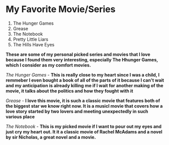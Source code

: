 # My Favorite Movie/Series

1. The Hunger Games
2. Grease
3. The Notebook
4. Pretty Little Liars
5. The Hills Have Eyes

**These are some of my personal picked series and movies that I love because I found them very interesting, especially The Hhunger Games, which I consider as my comfort movies.**

*The Hunger Games* - **This is really close to my heart since I was a child, I remmeber I even bought a book of all of the parts of it because I can't wait and my anticipation is already killing me if I wait for another making of the movie, it talks about the politics and how they fought with it**

*Grease* - **I love this movie, it is such a classic movie that features both of the biggest star we know right now. It is a musicl movie that covers how a love story started by two lovers and meeting unexpectedly in such various place**

*The Notebook* - **This is my picked movie if I want to pour out my eyes and just cry my heart out. It it a classic movie of Rachel McAdams and a novel by sir Nicholas, a great novel and a movie.**
